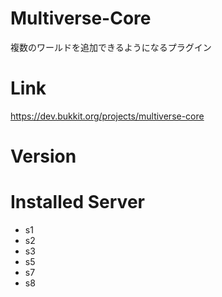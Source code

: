 # Multiverse-Core
複数のワールドを追加できるようになるプラグイン

# Link
https://dev.bukkit.org/projects/multiverse-core

# Version

# Installed Server
- s1
- s2
- s3
- s5
- s7
- s8
